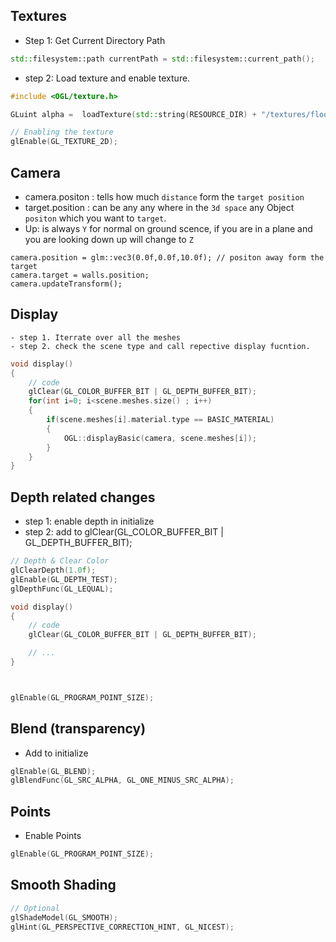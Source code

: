 ## Textures

- Step 1: Get Current Directory Path

```cpp
std::filesystem::path currentPath = std::filesystem::current_path();
```

- step 2: Load texture and enable texture.

```cpp
#include <OGL/texture.h>

GLuint alpha =  loadTexture(std::string(RESOURCE_DIR) + "/textures/floor/alpha.jpg");

// Enabling the texture
glEnable(GL_TEXTURE_2D);
```

## Camera

- camera.positon : tells how much `distance` form the `target position`
- target.position : can be any any where in the `3d space` any Object `positon` which you want to `target`.
- Up: is always `Y` for normal on ground scence, if you are in a plane and you are looking down up will change to `Z`

```z
camera.position = glm::vec3(0.0f,0.0f,10.0f); // positon away form the target
camera.target = walls.position;
camera.updateTransform();
```

## Display

    - step 1. Iterrate over all the meshes
    - step 2. check the scene type and call repective display fucntion.

```cpp
void display()
{
    // code
    glClear(GL_COLOR_BUFFER_BIT | GL_DEPTH_BUFFER_BIT);
    for(int i=0; i<scene.meshes.size() ; i++)
    {
        if(scene.meshes[i].material.type == BASIC_MATERIAL)
        {
            OGL::displayBasic(camera, scene.meshes[i]);
        }
    }
}
```

## Depth related changes

- step 1: enable depth in initialize
- step 2: add to glClear(GL_COLOR_BUFFER_BIT | GL_DEPTH_BUFFER_BIT);

```cpp
// Depth & Clear Color
glClearDepth(1.0f);
glEnable(GL_DEPTH_TEST);
glDepthFunc(GL_LEQUAL);

void display()
{
    // code
    glClear(GL_COLOR_BUFFER_BIT | GL_DEPTH_BUFFER_BIT);

    // ...
}



glEnable(GL_PROGRAM_POINT_SIZE);
```

## Blend (transparency)

- Add to initialize

```cpp
glEnable(GL_BLEND);
glBlendFunc(GL_SRC_ALPHA, GL_ONE_MINUS_SRC_ALPHA);
```

## Points

- Enable Points

```cpp
glEnable(GL_PROGRAM_POINT_SIZE);
```

## Smooth Shading

```cpp
// Optional
glShadeModel(GL_SMOOTH);
glHint(GL_PERSPECTIVE_CORRECTION_HINT, GL_NICEST);
```
